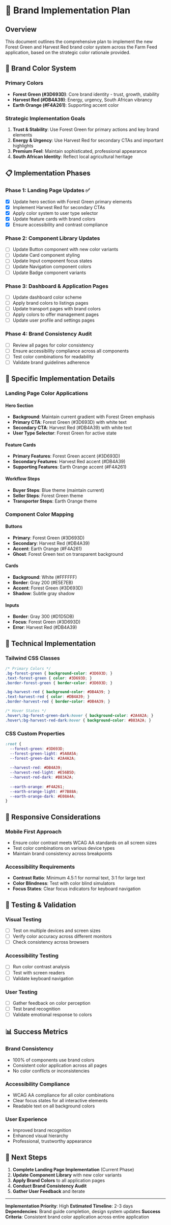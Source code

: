 # 🎨 Brand Implementation Plan

## Overview
This document outlines the comprehensive plan to implement the new Forest Green and Harvest Red brand color system across the Farm Feed application, based on the strategic color rationale provided.

## 🌱 Brand Color System

### Primary Colors
- **Forest Green (#3D693D)**: Core brand identity - trust, growth, stability
- **Harvest Red (#DB4A39)**: Energy, urgency, South African vibrancy
- **Earth Orange (#F4A261)**: Supporting accent color

### Strategic Implementation Goals
1. **Trust & Stability**: Use Forest Green for primary actions and key brand elements
2. **Energy & Urgency**: Use Harvest Red for secondary CTAs and important highlights
3. **Premium Feel**: Maintain sophisticated, professional appearance
4. **South African Identity**: Reflect local agricultural heritage

## 📋 Implementation Phases

### Phase 1: Landing Page Updates ✅
- [x] Update hero section with Forest Green primary elements
- [x] Implement Harvest Red for secondary CTAs
- [x] Apply color system to user type selector
- [x] Update feature cards with brand colors
- [x] Ensure accessibility and contrast compliance

### Phase 2: Component Library Updates
- [ ] Update Button component with new color variants
- [ ] Update Card component styling
- [ ] Update Input component focus states
- [ ] Update Navigation component colors
- [ ] Update Badge component variants

### Phase 3: Dashboard & Application Pages
- [ ] Update dashboard color scheme
- [ ] Apply brand colors to listings pages
- [ ] Update transport pages with brand colors
- [ ] Apply colors to offer management pages
- [ ] Update user profile and settings pages

### Phase 4: Brand Consistency Audit
- [ ] Review all pages for color consistency
- [ ] Ensure accessibility compliance across all components
- [ ] Test color combinations for readability
- [ ] Validate brand guidelines adherence

## 🎯 Specific Implementation Details

### Landing Page Color Applications

#### Hero Section
- **Background**: Maintain current gradient with Forest Green emphasis
- **Primary CTA**: Forest Green (#3D693D) with white text
- **Secondary CTA**: Harvest Red (#DB4A39) with white text
- **User Type Selector**: Forest Green for active state

#### Feature Cards
- **Primary Features**: Forest Green accent (#3D693D)
- **Secondary Features**: Harvest Red accent (#DB4A39)
- **Supporting Features**: Earth Orange accent (#F4A261)

#### Workflow Steps
- **Buyer Steps**: Blue theme (maintain current)
- **Seller Steps**: Forest Green theme
- **Transporter Steps**: Earth Orange theme

### Component Color Mapping

#### Buttons
- **Primary**: Forest Green (#3D693D)
- **Secondary**: Harvest Red (#DB4A39)
- **Accent**: Earth Orange (#F4A261)
- **Ghost**: Forest Green text on transparent background

#### Cards
- **Background**: White (#FFFFFF)
- **Border**: Gray 200 (#E5E7EB)
- **Accent**: Forest Green (#3D693D)
- **Shadow**: Subtle gray shadow

#### Inputs
- **Border**: Gray 300 (#D1D5DB)
- **Focus**: Forest Green (#3D693D)
- **Error**: Harvest Red (#DB4A39)

## 🔧 Technical Implementation

### Tailwind CSS Classes
```css
/* Primary Colors */
.bg-forest-green { background-color: #3D693D; }
.text-forest-green { color: #3D693D; }
.border-forest-green { border-color: #3D693D; }

.bg-harvest-red { background-color: #DB4A39; }
.text-harvest-red { color: #DB4A39; }
.border-harvest-red { border-color: #DB4A39; }

/* Hover States */
.hover\:bg-forest-green-dark:hover { background-color: #2A4A2A; }
.hover\:bg-harvest-red-dark:hover { background-color: #B83A2A; }
```

### CSS Custom Properties
```css
:root {
  --forest-green: #3D693D;
  --forest-green-light: #5A8A5A;
  --forest-green-dark: #2A4A2A;
  
  --harvest-red: #DB4A39;
  --harvest-red-light: #E56B5D;
  --harvest-red-dark: #B83A2A;
  
  --earth-orange: #F4A261;
  --earth-orange-light: #F7B88A;
  --earth-orange-dark: #E08A4A;
}
```

## 📱 Responsive Considerations

### Mobile First Approach
- Ensure color contrast meets WCAG AA standards on all screen sizes
- Test color combinations on various device types
- Maintain brand consistency across breakpoints

### Accessibility Requirements
- **Contrast Ratio**: Minimum 4.5:1 for normal text, 3:1 for large text
- **Color Blindness**: Test with color blind simulators
- **Focus States**: Clear focus indicators for keyboard navigation

## 🧪 Testing & Validation

### Visual Testing
- [ ] Test on multiple devices and screen sizes
- [ ] Verify color accuracy across different monitors
- [ ] Check consistency across browsers

### Accessibility Testing
- [ ] Run color contrast analysis
- [ ] Test with screen readers
- [ ] Validate keyboard navigation

### User Testing
- [ ] Gather feedback on color perception
- [ ] Test brand recognition
- [ ] Validate emotional response to colors

## 📊 Success Metrics

### Brand Consistency
- 100% of components use brand colors
- Consistent color application across all pages
- No color conflicts or inconsistencies

### Accessibility Compliance
- WCAG AA compliance for all color combinations
- Clear focus states for all interactive elements
- Readable text on all background colors

### User Experience
- Improved brand recognition
- Enhanced visual hierarchy
- Professional, trustworthy appearance

## 🚀 Next Steps

1. **Complete Landing Page Implementation** (Current Phase)
2. **Update Component Library** with new color variants
3. **Apply Brand Colors** to all application pages
4. **Conduct Brand Consistency Audit**
5. **Gather User Feedback** and iterate

---

**Implementation Priority**: High
**Estimated Timeline**: 2-3 days
**Dependencies**: Brand guide completion, design system updates
**Success Criteria**: Consistent brand color application across entire application

